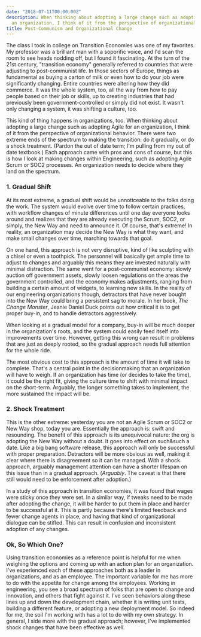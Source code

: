 ```yaml
---
date: "2018-07-11T00:00:00Z"
description: When thinking about adopting a large change such as adopting Agile for
  an organization, I think of it from the perspective of organizational behavior.
title: Post-Communism and Organizational Change
---
```


The class I took in college on Transition Economies was one of my favorites. My professor was a brilliant man with a soporific voice, and I'd scan the room to see heads nodding off, but I found it fascinating. At the turn of the 21st century, "transition economy" generally referred to countries that were adjusting to post-communist life. In those sectors of Europe, things as fundamental as buying a carton of milk or even how to do your job were significantly changing. Entire countries were altering how they did commerce. It was the whole system, too, all the way from how to pay people based on their job or skills, up to creating industries that had previously been government-controlled or simply did not exist. It wasn't only changing a system, it was shifting a culture, too.

This kind of thing happens in organizations, too. When thinking about adopting a large change such as adopting Agile for an organization, I think of it from the perspective of organizational behavior. There were two extreme ends of the spectrum to making the transition: do it gradually, or do a shock treatment. (Pardon the out of date term; I'm pulling from my out of date textbook.) Each approach came with pros and cons of course, but this is how I look at making changes within Engineering, such as adopting Agile Scrum or SOC2 processes. An organization needs to decide where they land on the spectrum. 


### 1. Gradual Shift

At its most extreme, a gradual shift would be unnoticeable to the folks doing the work. The system would evolve over time to follow certain practices, with workflow changes of minute differences until one day everyone looks around and realizes that they are already executing the Scrum, SOC2, or simply, the New Way and need to announce it. Of course, that's extreme! In reality, an organization may decide the New Way is what they want, and make small changes over time, marching towards that goal. 

On one hand, this approach is not very disruptive, kind of like sculpting with a chisel or even a toothpick. The personnel will basically get ample time to adjust to changes and arguably this means they are invested naturally with minimal distraction. The same went for a post-communist economy: slowly auction off government assets, slowly loosen regulations on the areas the government controlled, and the economy makes adjustments, ranging from building a certain amount of widgets, to learning new skills. In the reality of our engineering organizations though, detractors that have never bought into the New Way could bring a persistent sag to morale. In her book, _The Change Monster_, Jeanie Daniel Duck points out how critical it is to get proper buy-in, and to handle detractors aggressively.

When looking at a gradual model for a company, buy-in will be much deeper in the organization's roots, and the system could easily feed itself into improvements over time. However, getting this wrong can result in problems that are just as deeply rooted, so the gradual approach needs full attention for the whole ride.

The most obvious cost to this approach is the amount of time it will take to complete. That's a central point in the decisionmaking that an organization will have to weigh. If an organization has time (or decides to take the time), it could be the right fit, giving the culture time to shift with minimal impact on the short-term. Arguably, the longer something takes to implement, the more sustained the impact will be.


### 2. Shock Treatment

This is the other extreme: yesterday you are not an Agile Scrum or SOC2 or New Way shop, today you are. Essentially the approach is: swift and resounding. The benefit of this approach is its unequivocal nature: the org is adopting the New Way without a doubt. It goes into effect on such&such a date. Like a big bang software release, this approach will only be successful with proper preparation. Detractors will be more obvious as well, making it clear where there is disagreement so it can be managed. With a shock approach, arguably management attention can have a shorter lifespan on this issue than in a gradual approach. (_Arguably_. The caveat is that there still would need to be enforcement after adoption.)

In a study of this approach in transition economies, it was found that wages were sticky once they were set. In a similar way, if tweaks need to be made after adopting the change, it will be harder to put them in place and harder to be successful at it. This is partly because there's limited feedback and fewer change agents in place, and having that kind of organizational dialogue can be stifled. This can result in confusion and inconsistent adoption of any changes. 


### Ok, So Which One?

Using transition economies as a reference point is helpful for me when weighing the options and coming up with an action plan for an organization. I've experienced each of these approaches both as a leader in organizations, and as an employee. The important variable for me has more to do with the appetite for change among the employees. Working in engineering, you see a broad spectrum of folks that are open to change and innovation, and others that fight against it. I've seen behaviors along these lines up and down the development chain, whether it is writing unit tests, building a different feature, or adopting a new deployment model. So indeed for me, the soil I'm working with has a lot to do with my own strategy. In general, I side more with the gradual approach; however, I've implemented shock changes that have been effective as well.

